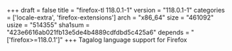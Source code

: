 +++
draft = false
title = "firefox-tl 118.0.1-1"
version = "118.0.1-1"
categories = ['locale-extra', 'firefox-extensions']
arch = "x86_64"
size = "461092"
usize = "514355"
sha1sum = "423e6616ab021fb13e5de4b4889cdfdbd5c425a6"
depends = "['firefox>=118.0.1']"
+++
Tagalog language support for Firefox